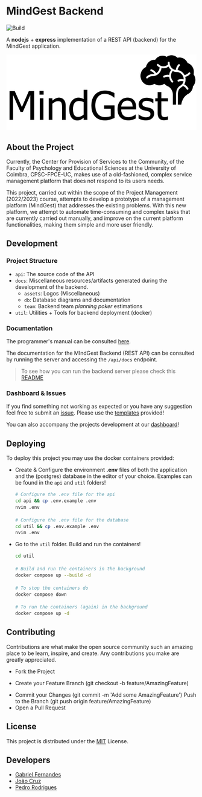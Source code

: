# MindGest Backend

![Build](https://github.com/MindGest/mindgest-backend/actions/workflows/node.js.yml/badge.svg?brach=main)

A **nodejs** + **express** implementation of a REST API (backend) for the MindGest application.

![Image](./docs/assets/logo.png)

## About the Project

Currently, the Center for Provision of Services to the Community, of the Faculty
of Psychology and Educational Sciences at the University of Coimbra,
CPSC-FPCE-UC, makes use of a old-fashioned, complex service management platform
that does not respond to its users needs.

This project, carried out within the scope of the Project Management (2022/2023)
course, attempts to develop a prototype of a management platform (MindGest) that
addresses the existing problems. With this new platform, we attempt to automate
time-consuming and complex tasks that are currently carried out manually, and
improve on the current platform functionalities, making them simple and more 
user friendly.

## Development

### Project Structure

* `api`: The source code of the API
* `docs`: Miscellaneous resources/artifacts generated during the development of the backend.
  + `assets`: Logos (Miscellaneous)
  + `db`: Database diagrams and documentation
  + `team`: Backend team *planning poker* estimations
* `util`: Utilities + Tools for backend deployment (docker)

### Documentation

The programmer's manual can be consulted [here](https://boulderbugle.com/-b6lqilv3).

The documentation for the MIndGest Backend (REST API) can be consulted by
running the server and accessing the `/api/docs` endpoint. 
> To see how you can run the backend server please check this [README](./api/README.md) 
### Dashboard & Issues
If you find something not working as expected or you 
have any suggestion feel free to submit an [issue](https://github.com/MindGest/mindgest-backend/issues).
Please use the [templates](./.github/ISSUE_TEMPLATE/) 
provided! 

You can also accompany the projects development
at our [dashboard](https://github.com/orgs/MindGest/projects/2)!

## Deploying
To deploy this project you may use the docker containers provided: 
* Create & Configure the environment **.env** files of both the application and the (postgres) database in the editor of your choice. Examples can be found in the `api` and `util` folders!
  ```sh
  # Configure the .env file for the api
  cd api && cp .env.example .env 
  nvim .env 
  
  # Configure the .env file for the database
  cd util && cp .env.example .env 
  nvim .env
  ```

* Go to the `util` folder. Build and run the containers!

  ```sh
  cd util

  # Build and run the containers in the background
  docker compose up --build -d

  # To stop the containers do
  docker compose down

  # To run the containers (again) in the background
  docker compose up -d 
  ```



## Contributing 

Contributions are what make the open source community such an amazing place to be learn, inspire, and create. Any contributions you make are greatly appreciated.

* Fork the Project
+ Create your Feature Branch (git checkout -b feature/AmazingFeature)
* Commit your Changes (git commit -m 'Add some AmazingFeature') Push to the Branch (git push origin feature/AmazingFeature) 
* Open a Pull Request

## License
This project is distributed under the [MIT](LICENSE) License.

## Developers

* [Gabriel Fernandes](http://github.com/gabrielmendesfernandes)
* [João Cruz](https://github.com/JotaCruz20)
* [Pedro Rodrigues](https://github.com/pedromig)